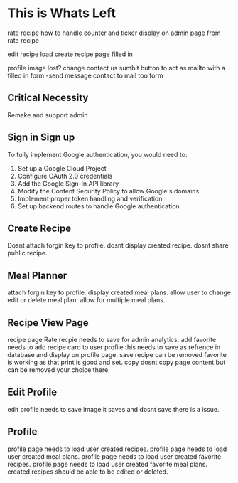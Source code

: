# This is Whats Left

rate recipe how to handle
counter and ticker display on admin page from rate recipe

edit recipe load create recipe page filled in

profile image lost?
change contact us sumbit button to act as mailto with a filled in form
    -send message contact to mail too form

## Critical Necessity
Remake and support admin

## Sign in Sign up 
To fully implement Google authentication, you would need to:

1. Set up a Google Cloud Project
2. Configure OAuth 2.0 credentials
3. Add the Google Sign-In API library
4. Modify the Content Security Policy to allow Google's domains
5. Implement proper token handling and verification
6. Set up backend routes to handle Google authentication

## Create Recipe
Dosnt attach forgin key to profile.
dosnt display created recipe.
dosnt share public recipe.

## Meal Planner
attach forgin key to profile.
display created meal plans.
allow user to change edit or delete meal plan.
allow for multiple meal plans.

## Recipe View Page
recipe page Rate recpie needs to save for admin analytics.
add favorite needs to add recipe card to user profile 
this needs to save as refrence in database and display on profile page.
save recipe can be removed favorite is working as that 
print is good and set. copy dosnt copy page content but can be removed your choice there.

## Edit Profile
edit profile needs to save image it saves and dosnt save there is a issue.

## Profile
profile page needs to load user created recipes.
profile page needs to load user created meal plans.
profile page needs to load user created favorite recipes.
profile page needs to load user created favorite meal plans.
created recipes should be able to be edited or deleted.



